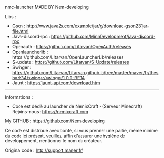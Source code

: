 nmc-launcher MADE BY Nem-developing

Libs : 
- Gson : http://www.java2s.com/example/jar/g/download-gson231jar-file.html
- Java-discord-rpc : https://github.com/MinnDevelopment/java-discord-rpc
- Openauth : https://github.com/Litarvan/OpenAuth/releases
- Openlauncherlib : https://github.com/Litarvan/OpenLauncherLib/releases
- S-update : https://github.com/Litarvan/S-Update/releases
- Swinger : https://github.com/Litarvan/Litarvan.github.io/tree/master/maven/fr/theshark34/swinger/swinger/1.0.0-BETA
- Jaunt : https://jaunt-api.com/download.htm

-----------------------------
Informations : 
- Code est dédié au launcher de NemixCraft  -  (Serveur Minecraft)
Rejoins-nous : https://nemixcraft.com

My GITHUB : https://github.com/Nem-developing

Ce code est distribué avec bonté, si vous prenner une partie, même minime du code ici présent, veuillez, affin d'assurer une hygiène de développement, mentionner le nom du créateur.

Original code : http://support.maner.fr/
